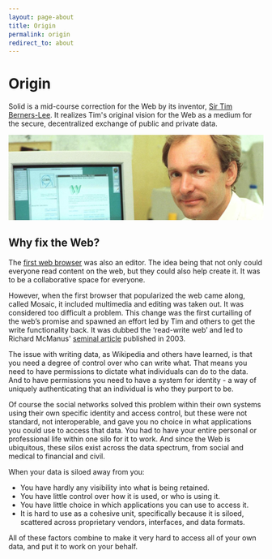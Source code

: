 ```yaml
---
layout: page-about
title: Origin
permalink: origin
redirect_to: about
---
```


# Origin

Solid is a mid-course correction for the Web by its inventor,
[Sir Tim Berners-Lee](/team). It realizes Tim's original vision for the
Web as a medium for the secure, decentralized exchange of public
and private data.

<img src="/assets/img/timbl-cern.jpg"/>

## Why fix the Web?

The [first web browser](https://worldwideweb.cern.ch/) was also an editor.
The idea being that not only could everyone read content on the web, but
they could also help create it. It was
to be a collaborative space for everyone.

However, when the first browser that popularized the web came along, called
Mosaic, it included multimedia and editing was taken out. It was considered
too difficult a problem. This change was the first curtailing of the web’s
promise and spawned an effort led by Tim and others to get the write
functionality back. It was dubbed the ‘read-write web’ and led to Richard
McManus'
[seminal article](https://web.archive.org/web/20181214015324/http://readwrite.com/2003/04/19/the_readwrite_w)
published in 2003.

The issue with writing data, as Wikipedia and others have learned, is that you
need a degree of control over who can write what. That means you need to have
permissions to dictate what individuals can do to the data. And to have
permissions you need to have a system for identity - a way of uniquely
authenticating that an individual is who they purport to be.

Of course the social networks solved this problem within their own systems
using their own specific identity and access control, but these were not
standard, not interoperable, and gave you no choice in what applications you
could use to access that data. You had to have your entire personal
or professional life within one silo for it to work. And since the Web
is ubiquitous, these silos exist across the data spectrum, from social
and medical to financial and civil.

When your data is siloed away from you:

- You have hardly any visibility into what is being retained.
- You have little control over how it is used, or who is using it.
- You have little choice in which applications you can use to access it.
- It is hard to use as a cohesive unit, specifically because it is siloed,
  scattered across proprietary vendors, interfaces, and data formats.

All of these factors combine to make it very hard to access all of your
own data, and put it to work on your behalf.
